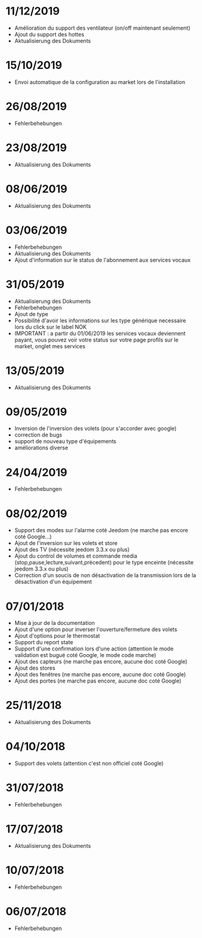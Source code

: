 # 11/12/2019

- Amélioration du support des ventilateur (on/off maintenant seulement)
- Ajout du support des hottes
- Aktualisierung des Dokuments

# 15/10/2019

- Envoi automatique de la configuration au market lors de l'installation

# 26/08/2019

- Fehlerbehebungen

# 23/08/2019

- Aktualisierung des Dokuments

# 08/06/2019

- Aktualisierung des Dokuments

# 03/06/2019

- Fehlerbehebungen
- Aktualisierung des Dokuments
- Ajout d'information sur le status de l'abonnement aux services vocaux

# 31/05/2019

- Aktualisierung des Dokuments
- Fehlerbehebungen
- Ajout de type
- Possibilité d'avoir les informations sur les type générique necessaire lors du click sur le label NOK
- IMPORTANT : a partir du 01/06/2019 les services vocaux deviennent payant, vous pouvez voir votre status sur votre page profils sur le market, onglet mes services

# 13/05/2019

- Aktualisierung des Dokuments

# 09/05/2019

- Inversion de l'inversion des volets (pour s'accorder avec google)
- correction de bugs
- support de nouveau type d'équipements
- améliorations diverse

# 24/04/2019

- Fehlerbehebungen

# 08/02/2019

- Support des modes sur l'alarme coté Jeedom (ne marche pas encore coté Google...)
- Ajout de l'inversion sur les volets et store
- Ajout des TV (nécessite jeedom 3.3.x ou plus)
- Ajout du control de volumes et commande media (stop,pause,lecture,suivant,précedent) pour le type enceinte (nécessite jeedom 3.3.x ou plus)
- Correction d'un soucis de non désactivation de la transmission lors de la désactivation d'un équipement


# 07/01/2018

- Mise à jour de la documentation
- Ajout d'une option pour inverser l'ouverture/fermeture des volets
- Ajout d'options pour le thermostat
- Support du report state
- Support d'une confirmation lors d'une action (attention le mode validation est bugué coté Google, le mode code marche)
- Ajout des capteurs (ne marche pas encore, aucune doc coté Google)
- Ajout des stores
- Ajout des fenêtres (ne marche pas encore, aucune doc coté Google)
- Ajout des portes (ne marche pas encore, aucune doc coté Google)

# 25/11/2018

- Aktualisierung des Dokuments

# 04/10/2018

- Support des volets (attention c'est non officiel coté Google)

# 31/07/2018

- Fehlerbehebungen

# 17/07/2018

- Aktualisierung des Dokuments

# 10/07/2018

- Fehlerbehebungen

# 06/07/2018

- Fehlerbehebungen
